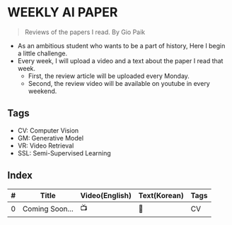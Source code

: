# WEEKLY AI PAPER
> Reviews of the papers I read.
> By Gio Paik

- As an ambitious student who wants to be a part of history, Here I begin a little challenge.
- Every week, I will upload a video and a text about the paper I read that week.
    - First, the review article will be uploaded every Monday.
	- Second, the review video will be available on youtube in every weekend.

## Tags
- CV: Computer Vision
- GM: Generative Model
- VR: Video Retrieval
- SSL: Semi-Supervised Learning

## Index
| # | Title | Video(English) | Text(Korean) | Tags |
| - | ------ | -- | -- | ------|
| 0 | Coming Soon... | 📺 | 📜 | CV |